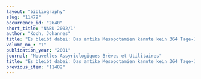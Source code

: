 ```yaml
---
layout: "bibliography"
slug: "11479"
occurrence_id: "2640"
short_title: "NABU 2002/1"
author: "Koch, Johannes"
title: "Es bleibt dabei: Das antike Mesopotamien kannte kein 364 Tage-Jahr"
volume_no_: "1"
publication_year: "2001"
journal: "Nouvelles Assyriologiques Brèves et Utilitaires"
title: "Es bleibt dabei: Das antike Mesopotamien kannte kein 364 Tage-Jahr"
previous_item: "11482"
---
```

